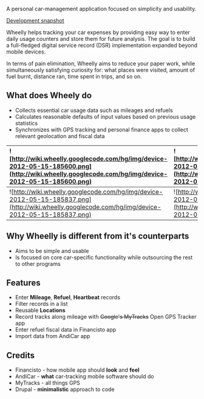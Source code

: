 A personal car-management application focused on simplicity and usability.

[Development snapshot](https://docs.google.com/file/d/0B3Bw0PrUAi8gTTRCRHZYNElUVGs/edit?usp=sharing)

Wheelly helps tracking your car expenses by providing easy way to enter daily usage counters and store them for future analysis. The goal is to build a full-fledged digital service record (DSR) implementation expanded beyond mobile devices.

In terms of pain elimination, Wheelly aims to reduce your paper work, while simultaneously satisfying curiosity for: what places were visited, amount of fuel burnt, distance ran, time spent in trips, and so on.



## What does Wheely do ##

  * Collects essential car usage data such as mileages and refuels
  * Calculates reasonable defaults of input values based on previous usage statistics
  * Synchronizes with GPS tracking and personal finance apps to collect relevant geolocation and fiscal data

|![http://wiki.wheelly.googlecode.com/hg/img/device-2012-05-15-185600.png](http://wiki.wheelly.googlecode.com/hg/img/device-2012-05-15-185600.png)|![http://wiki.wheelly.googlecode.com/hg/img/device-2012-05-15-185728.png](http://wiki.wheelly.googlecode.com/hg/img/device-2012-05-15-185728.png)|
|:------------------------------------------------------------------------------------------------------------------------------------------------|:------------------------------------------------------------------------------------------------------------------------------------------------|
|![http://wiki.wheelly.googlecode.com/hg/img/device-2012-05-15-185837.png](http://wiki.wheelly.googlecode.com/hg/img/device-2012-05-15-185837.png)|![http://wiki.wheelly.googlecode.com/hg/img/device-2012-05-15-185956.png](http://wiki.wheelly.googlecode.com/hg/img/device-2012-05-15-185956.png)|

## Why Wheelly is different from it's counterparts ##

  * Aims to be simple and usable
  * Is focused on core car-specific functionality while outsourcing the rest to other programs

## Features ##

  * Enter **Mileage**, **Refuel**, **Heartbeat** records
  * Filter records in a list
  * Reusable **Locations**
  * Record tracks along mileage with ~~Google's MyTracks~~ Open GPS Tracker app
  * Enter refuel fiscal data in Financisto app
  * Import data from AndiCar app

## Credits ##

  * Financisto - how mobile app should **look** and **feel**
  * AndiCar - **what** car-tracking mobile software should do
  * MyTracks - all things GPS
  * Drupal - **minimalistic** approach to code